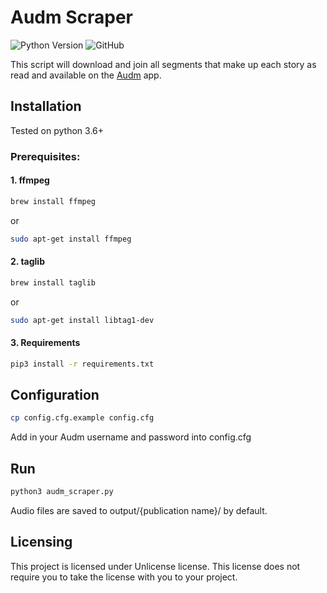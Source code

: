 # Audm Scraper
![Python Version](https://img.shields.io/badge/python-3.6%20%7C%203.7%20%7C%203.8-blue) ![GitHub](https://img.shields.io/github/license/jimtje/audm_scraper)

This script will download and join all segments that make up each story as read and available on the [Audm](https://www.audm.com/) app.

## Installation

Tested on python 3.6+

### Prerequisites:
####  1. ffmpeg

```bash
brew install ffmpeg
```
or
```bash
sudo apt-get install ffmpeg
```
#### 2. taglib
```bash
brew install taglib
```
or
```bash
sudo apt-get install libtag1-dev
```
#### 3. Requirements

```bash
pip3 install -r requirements.txt
```

## Configuration

```bash
cp config.cfg.example config.cfg
```
Add in your Audm username and password into config.cfg

## Run

```bash
python3 audm_scraper.py
```
Audio files are saved to output/{publication name}/ by default.

## Licensing
This project is licensed under Unlicense license. This license does not require you to take the license with you to your project.

